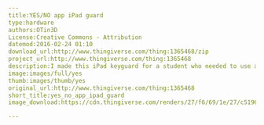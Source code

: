 ```yaml
---
title:YES/NO app iPad guard
type:hardware
authors:OTin3D
License:Creative Commons - Attribution
datemod:2016-02-24 01:10
download_url:http://www.thingiverse.com/thing:1365468/zip
project_url:http://www.thingiverse.com/thing:1365468
description:I made this iPad keyguard for a student who needed to use a very basic yes/no choice app. He has poor motor control so the boxes allow him to choose o
image:images/full/yes
thumb:images/thumb/yes
original_url:http://www.thingiverse.com/thing:1365468
short_title:yes_no_app_ipad_guard
image_download:https://cdn.thingiverse.com/renders/27/f6/69/1e/27/c5196efaae53145cc2248586b14b6f6c_preview_featured.jpg

---
```


